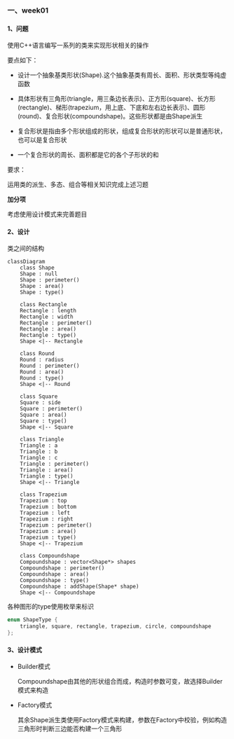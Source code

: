 ### 一、week01

#### 1、问题

使用C++语言编写一系列的类来实现形状相关的操作

要点如下：

- 设计一个抽象基类形状(Shape).这个抽象基类有周长、面积、形状类型等纯虚函数

- 具体形状有三角形(triangle，用三条边长表示)、正方形(square)、长方形(rectangle)、梯形(trapezium，用上底、下底和左右边长表示)、圆形(round)、复合形状(compoundshape)。这些形状都是由Shape派生
- 复合形状是指由多个形状组成的形状，组成复合形状的形状可以是普通形状，也可以是复合形状

- 一个复合形状的周长、面积都是它的各个子形状的和

要求：

运用类的派生、多态、组合等相关知识完成上述习题

**加分项**

考虑使用设计模式来完善题目

#### 2、设计

类之间的结构

```mermaid
classDiagram
    class Shape
    Shape : null
    Shape : perimeter()
    Shape : area()
    Shape : type()
    
    class Rectangle
    Rectangle : length
    Rectangle : width
    Rectangle : perimeter()
    Rectangle : area()
    Rectangle : type()
    Shape <|-- Rectangle
    
    class Round
    Round : radius
    Round : perimeter()
    Round : area()
    Round : type()
    Shape <|-- Round
    
    class Square
    Square : side
    Square : perimeter()
    Square : area()
    Square : type()
    Shape <|-- Square
    
    class Triangle
    Triangle : a
    Triangle : b
    Triangle : c
    Triangle : perimeter()
    Triangle : area()
    Triangle : type()
    Shape <|-- Triangle
    
    class Trapezium
    Trapezium : top
    Trapezium : bottom
    Trapezium : left
    Trapezium : right
    Trapezium : perimeter()
    Trapezium : area()
    Trapezium : type()
    Shape <|-- Trapezium
    
    class Compoundshape
    Compoundshape : vector<Shape*> shapes
    Compoundshape : perimeter()
    Compoundshape : area()
    Compoundshape : type()
    Compoundshape : addShape(Shape* shape)
    Shape <|-- Compoundshape
```



各种图形的type使用枚举来标识

```c++
enum ShapeType {
    triangle, square, rectangle, trapezium, circle, compoundshape
};
```

#### 3、设计模式

- Builder模式

  Compoundshape由其他的形状组合而成，构造时参数可变，故选择Builder模式来构造

- Factory模式

  其余Shape派生类使用Factory模式来构建，参数在Factory中校验，例如构造三角形时判断三边能否构建一个三角形
